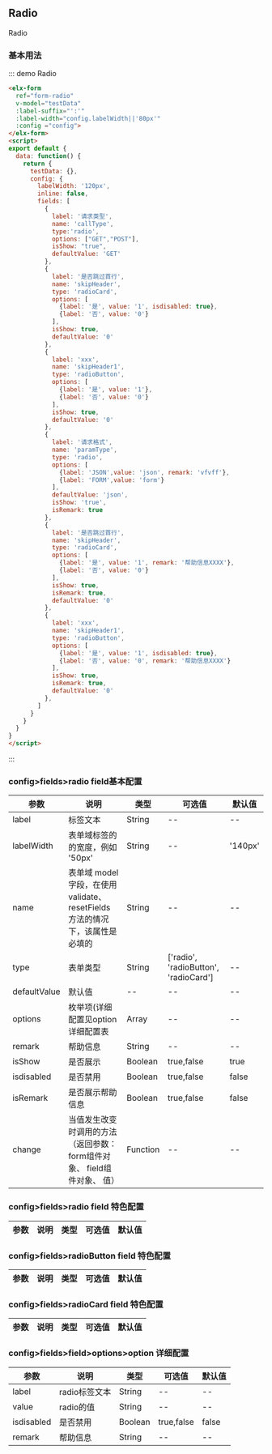 ## Radio

Radio

### 基本用法


::: demo Radio
```html
<elx-form
  ref="form-radio"
  v-model="testData"
  :label-suffix="':'"
  :label-width="config.labelWidth||'80px'"
  :config ="config">
</elx-form>
<script>
export default {
  data: function() {
    return {
      testData: {},
      config: {
        labelWidth: '120px',
        inline: false,
        fields: [
          {
            label: '请求类型',
            name: 'callType',
            type:'radio',
            options: ["GET","POST"],
            isShow: "true",
            defaultValue: 'GET'
          },
          {
            label: '是否跳过首行',
            name: 'skipHeader',
            type: 'radioCard',
            options: [
              {label: '是', value: '1', isdisabled: true},
              {label: '否', value: '0'}
            ],
            isShow: true,
            defaultValue: '0'
          },
          {
            label: 'xxx',
            name: 'skipHeader1',
            type: 'radioButton',
            options: [
              {label: '是', value: '1'},
              {label: '否', value: '0'}
            ],
            isShow: true,
            defaultValue: '0'
          },
          {
            label: '请求格式',
            name: 'paramType',
            type: 'radio',
            options: [
              {label: 'JSON',value: 'json', remark: 'vfvff'},
              {label: 'FORM',value: 'form'}
            ],
            defaultValue: 'json',
            isShow: 'true',
            isRemark: true
          },
          {
            label: '是否跳过首行',
            name: 'skipHeader',
            type: 'radioCard',
            options: [
              {label: '是', value: '1', remark: '帮助信息XXXX'},
              {label: '否', value: '0'}
            ],
            isShow: true,
            isRemark: true,
            defaultValue: '0'
          },
          {
            label: 'xxx',
            name: 'skipHeader1',
            type: 'radioButton',
            options: [
              {label: '是', value: '1', isdisabled: true},
              {label: '否', value: '0', remark: '帮助信息XXXX'}
            ],
            isShow: true,
            isRemark: true,
            defaultValue: '0'
          },
        ]
      }
    }
  }
}
</script>

```
:::

### config>fields>radio field基本配置
| 参数      | 说明          | 类型      | 可选值                           | 默认值  |
|---------- |-------------- |---------- |--------------------------------  |-------- |
| label | 标签文本 | String | -- | -- |
| labelWidth | 表单域标签的的宽度，例如 '50px' | String | -- | '140px' |
| name | 表单域 model 字段，在使用 validate、resetFields 方法的情况下，该属性是必填的 | String | -- | -- |
| type | 表单类型 | String | ['radio', 'radioButton', 'radioCard'] | -- |
| defaultValue | 默认值 | -- | -- | -- |
| options | 枚举项(详细配置见option详细配置表 | Array | -- | -- |
| remark | 帮助信息 | String | -- | -- |
| isShow | 是否展示 | Boolean | true,false | true |
| isdisabled | 是否禁用 | Boolean | true,false | false |
| isRemark | 是否展示帮助信息 | Boolean | true,false | false |
| change | 当值发生改变时调用的方法（返回参数：form组件对象、 field组件对象、 值） | Function | -- | -- |

###  config>fields>radio field 特色配置
| 参数      | 说明          | 类型      | 可选值                           | 默认值  |
|---------- |-------------- |---------- |--------------------------------  |-------- |

###  config>fields>radioButton field 特色配置
| 参数      | 说明          | 类型      | 可选值                           | 默认值  |
|---------- |-------------- |---------- |--------------------------------  |-------- |

###  config>fields>radioCard field 特色配置
| 参数      | 说明          | 类型      | 可选值                           | 默认值  |
|---------- |-------------- |---------- |--------------------------------  |-------- |

###  config>fields>field>options>option 详细配置
| 参数      | 说明          | 类型      | 可选值                           | 默认值  |
|---------- |-------------- |---------- |--------------------------------  |-------- |
| label | radio标签文本 | String | -- | -- |
| value | radio的值 | String | -- | -- |
| isdisabled | 是否禁用 | Boolean | true,false | false |
| remark | 帮助信息 | String | -- | -- |

